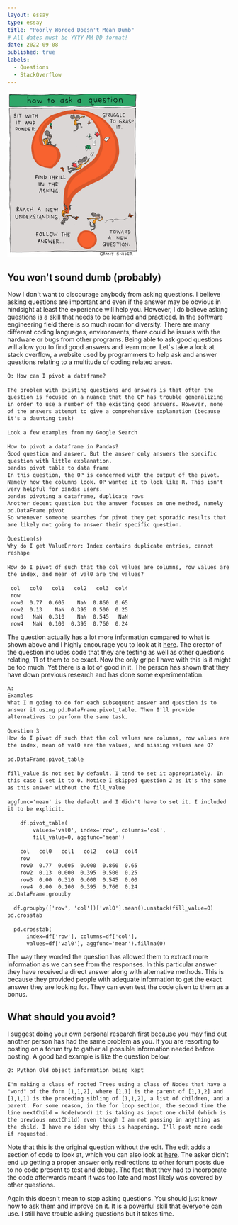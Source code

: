 ```yaml
---
layout: essay
type: essay
title: "Poorly Worded Doesn't Mean Dumb"
# All dates must be YYYY-MM-DD format!
date: 2022-09-08
published: true
labels:
  - Questions
  - StackOverflow
---
```


<img width="300px" class="rounded float-start pe-4" src="../img/question_img.jpg">

## You won't sound dumb (probably)

Now I don't want to discourage anybody from asking questions. I believe asking questions are important and even if the answer may be obvious in hindsight at least the experience will help you. However, I do believe asking questions is a skill that needs to be learned and practiced. In the software engineering field there is so much room for diversity. There are many different coding languages, environments, there could be issues with the hardware or bugs from other programs. Being able to ask good questions will allow you to find good answers and learn more. Let's take a look at stack overflow, a website used by programmers to help ask and answer questions relating to a multitude of coding related areas.

```
Q: How can I pivot a dataframe?

The problem with existing questions and answers is that often the question is focused on a nuance that the OP has trouble generalizing in order to use a number of the existing good answers. However, none of the answers attempt to give a comprehensive explanation (because it's a daunting task)

Look a few examples from my Google Search

How to pivot a dataframe in Pandas?
Good question and answer. But the answer only answers the specific question with little explanation.
pandas pivot table to data frame
In this question, the OP is concerned with the output of the pivot. Namely how the columns look. OP wanted it to look like R. This isn't very helpful for pandas users.
pandas pivoting a dataframe, duplicate rows
Another decent question but the answer focuses on one method, namely pd.DataFrame.pivot
So whenever someone searches for pivot they get sporadic results that are likely not going to answer their specific question.

Question(s)
Why do I get ValueError: Index contains duplicate entries, cannot reshape

How do I pivot df such that the col values are columns, row values are the index, and mean of val0 are the values?

 col   col0   col1   col2   col3  col4
 row
 row0  0.77  0.605    NaN  0.860  0.65
 row2  0.13    NaN  0.395  0.500  0.25
 row3   NaN  0.310    NaN  0.545   NaN
 row4   NaN  0.100  0.395  0.760  0.24

```

The question actually has a lot more information compared to what is shown above and I highly encourage you to look at it [here](https://stackoverflow.com/questions/47152691/how-can-i-pivot-a-dataframe). The creator of the question includes code that they are testing as well as other questions relating, 11 of them to be exact. Now the only gripe I have with this is it might be too much. Yet there is a lot of good in it. The person has shown that they have down previous research and has done some experimentation.

```
A:
Examples
What I'm going to do for each subsequent answer and question is to answer it using pd.DataFrame.pivot_table. Then I'll provide alternatives to perform the same task.

Question 3
How do I pivot df such that the col values are columns, row values are the index, mean of val0 are the values, and missing values are 0?

pd.DataFrame.pivot_table

fill_value is not set by default. I tend to set it appropriately. In this case I set it to 0. Notice I skipped question 2 as it's the same as this answer without the fill_value

aggfunc='mean' is the default and I didn't have to set it. I included it to be explicit.

    df.pivot_table(
        values='val0', index='row', columns='col',
        fill_value=0, aggfunc='mean')

    col   col0   col1   col2   col3  col4
    row
    row0  0.77  0.605  0.000  0.860  0.65
    row2  0.13  0.000  0.395  0.500  0.25
    row3  0.00  0.310  0.000  0.545  0.00
    row4  0.00  0.100  0.395  0.760  0.24
pd.DataFrame.groupby

  df.groupby(['row', 'col'])['val0'].mean().unstack(fill_value=0)
pd.crosstab

  pd.crosstab(
      index=df['row'], columns=df['col'],
      values=df['val0'], aggfunc='mean').fillna(0)
```

The way they worded the question has allowed them to extract more information as we can see from the responses. In this particular answer they have received a direct answer along with alternative methods. This is because they provided people with adequate information to get the exact answer they are looking for. They can even test the code given to them as a bonus.

## What should you avoid?

I suggest doing your own personal research first because you may find out another person has had the same problem as you. If you are resorting to posting on a forum try to gather all possible information needed before posting. A good bad example is like the question below.

```
Q: Python Old object information being kept

I'm making a class of rooted Trees using a class of Nodes that have a "word" of the form [1,1,2], where [1,1] is the parent of [1,1,2] and [1,1,1] is the preceding sibling of [1,1,2], a list of children, and a parent. For some reason, in the for loop section, the second time the line nextChild = Node(word) it is taking as input one child (which is the previous nextChild) even though I am not passing in anything as the child. I have no idea why this is happening. I'll post more code if requested.

```

Note that this is the original question without the edit. The edit adds a section of code to look at, which you can also look at [here](https://stackoverflow.com/questions/24320779/python-old-object-information-being-kept). The asker didn't end up getting a proper answer only redirections to other forum posts due to no code present to test and debug. The fact that they had to incorporate the code afterwards meant it was too late and most likely was covered by other questions.

Again this doesn't mean to stop asking questions. You should just know how to ask them and improve on it. It is a powerful skill that everyone can use. I still have trouble asking questions but it takes time.
